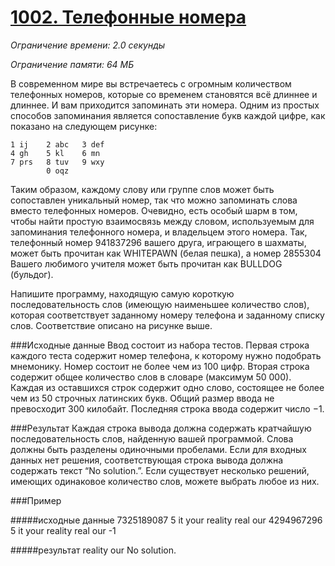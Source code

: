 # [1002. Телефонные номера](http://acm.timus.ru/problem.aspx?space=1&num=1002)

_Ограничение времени: 2.0 секунды_

_Ограничение памяти: 64 МБ_

В современном мире вы встречаетесь с огромным количеством телефонных номеров, которые со временем становятся всё 
длиннее и длиннее. И вам приходится запоминать эти номера. Одним из простых способов запоминания является 
сопоставление букв каждой цифре, как показано на следующем рисунке:

    1 ij    2 abc   3 def
    4 gh    5 kl    6 mn
    7 prs   8 tuv   9 wxy
            0 oqz
        
Таким образом, каждому слову или группе слов может быть сопоставлен уникальный номер, так что можно запоминать 
слова вместо телефонных номеров. Очевидно, есть особый шарм в том, чтобы найти простую взаимосвязь между словом, 
используемым для запоминания телефонного номера, и владельцем этого номера. Так, телефонный номер 941837296 вашего 
друга, играющего в шахматы, может быть прочитан как WHITEPAWN (белая пешка), а номер 2855304 Вашего любимого 
учителя может быть прочитан как BULLDOG (бульдог).

Напишите программу, находящую самую короткую последовательность слов (имеющую наименьшее количество слов), которая 
соответствует заданному номеру телефона и заданному списку слов. Соответствие описано на рисунке выше.

###Исходные данные
Ввод состоит из набора тестов. Первая строка каждого теста содержит номер телефона, к которому нужно подобрать 
мнемонику. Номер состоит не более чем из 100 цифр. Вторая строка содержит общее количество слов в словаре 
(максимум 50 000). Каждая из оставшихся строк содержит одно слово, состоящее не более чем из 50 строчных латинских 
букв. Общий размер ввода не превосходит 300 килобайт. Последняя строка ввода содержит число −1.

###Результат
Каждая строка вывода должна содержать кратчайшую последовательность слов, найденную вашей программой. Слова должны 
быть разделены одиночными пробелами. Если для входных данных нет решения, соответствующая строка вывода должна 
содержать текст “No solution.”. Если существует несколько решений, имеющих одинаковое количество слов, можете 
выбрать любое из них.


###Пример

#####исходные данные
    7325189087
    5
    it
    your
    reality
    real
    our
    4294967296
    5
    it
    your
    reality
    real
    our
    -1

#####результат
    reality our
    No solution.

